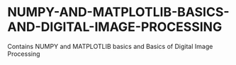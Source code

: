 # NUMPY-AND-MATPLOTLIB-BASICS-AND-DIGITAL-IMAGE-PROCESSING
Contains NUMPY and MATPLOTLIB basics and Basics of Digital Image Processing
